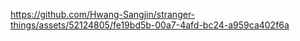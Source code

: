 

https://github.com/Hwang-Sangjin/stranger-things/assets/52124805/fe19bd5b-00a7-4afd-bc24-a959ca402f6a

